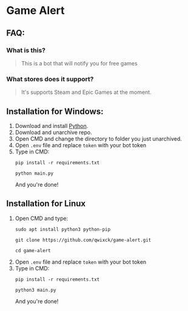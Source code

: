 # Game Alert

## FAQ:
### What is this?
> This is a bot that will notify you for free games
### What stores does it support?
> It's supports Steam and Epic Games at the moment.

## Installation for Windows:
1. Download and install [Python](https://www.python.org/downloads/).
2. Download and unarchive repo.
3. Open CMD and change the directory to folder you just unarchived.
4. Open `.env` file and replace `token` with your bot token
5. Type in CMD:
    ```
    pip install -r requirements.txt
    ```
    ```
    python main.py
    ```
    And you're done!
## Installation for Linux
1. Open CMD and type:
    ```
    sudo apt install python3 python-pip
    ```
    ```
    git clone https://github.com/qwixck/game-alert.git
    ```
    ```
    cd game-alert
    ```
2. Open `.env` file and replace `token` with your bot token
3. Type in CMD:
    ```
    pip install -r requirements.txt
    ```
    ```
    python3 main.py
    ```
    And you're done!
